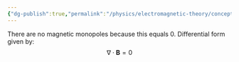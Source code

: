 ```yaml
---
{"dg-publish":true,"permalink":"/physics/electromagnetic-theory/concepts/electrostatics/gauss-law-for-magnetic-field/"}
---
```


There are no magnetic monopoles because this equals 0. 
Differential form given by:
$$
\nabla \cdot \mathbf{B} = 0
$$
